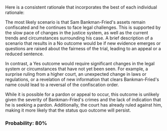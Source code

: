 Here is a consistent rationale that incorporates the best of each individual rationale:

The most likely scenario is that Sam Bankman-Fried's assets remain confiscated and he continues to face legal challenges. This is supported by the slow pace of changes in the justice system, as well as the current trends and circumstances surrounding his case. A brief description of a scenario that results in a No outcome would be if new evidence emerges or questions are raised about the fairness of the trial, leading to an appeal or a reduced sentence.

In contrast, a Yes outcome would require significant changes in the legal system or circumstances that have not yet been seen. For example, a surprise ruling from a higher court, an unexpected change in laws or regulations, or a revelation of new information that clears Bankman-Fried's name could lead to a reversal of the confiscation order.

While it is possible for a pardon or appeal to occur, this outcome is unlikely given the severity of Bankman-Fried's crimes and the lack of indication that he is seeking a pardon. Additionally, the court has already ruled against him, making it more likely that the status quo outcome will persist.

### Probability: 80%